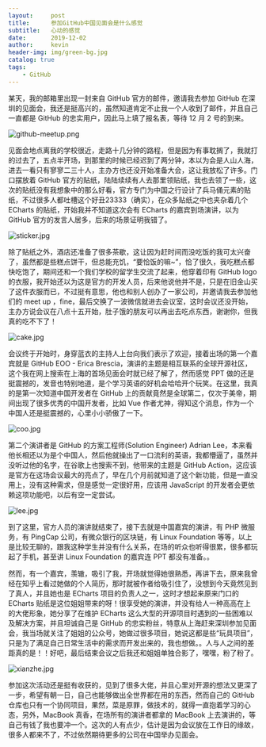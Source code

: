 ```yaml
---
layout:     post
title:      参加GitHub中国见面会是什么感觉
subtitle:   心动的感觉
date:       2019-12-02
author:     kevin
header-img: img/green-bg.jpg
catalog: true
tags:
    - GitHub
---
```








某天，我的邮箱里出现一封来自 GitHub 官方的邮件，邀请我去参加 GitHub 在深圳的见面会，我还是挺高兴的，虽然知道肯定不止我一个人收到了邮件，并且自己一直都是 GitHub 的忠实用户，因此马上填了报名表，等待 12 月 2 号的到来。



![github-meetup.png](https://i.loli.net/2019/12/07/B3KArSMgnaRNXql.png)



见面会地点离我的学校很近，走路十几分钟的路程，但是因为有事耽搁了，我就打的过去了，五点半开场，到那里的时候已经迟到了两分钟，本以为会是人山人海，进去一看只有寥寥二三十人，主办方也还没开始准备大会，这让我放松了许多。门口摆放着 GitHub 官方的贴纸，陆陆续续有人去那里领贴纸，我也去领了一些，这次的贴纸没有我想象中的那么好看，官方专门为中国之行设计了兵马俑元素的贴纸，不过很多人都吐槽这个好丑23333（确实），在众多贴纸之中也夹杂着几个 ECharts 的贴纸，开始我并不知道这次会有 ECharts 的嘉宾到场演讲，以为 GitHub 官方的发言人居多，后来的场景证明我错了。



![sticker.jpg](https://i.loli.net/2019/12/07/mCPNkFzY7xS6s8H.jpg)



除了贴纸之外，酒店还准备了很多茶歇，这让因为赶时间而没吃饭的我可太兴奋了，虽然都是些糕点饼干，但总能充饥，“要恰饭的嘛~”，恰了很久，我吃糕点都快吃饱了，期间还和一个我们学校的留学生交流了起来，他穿着印有 GitHub logo 的衣服，我开始还以为这是官方的开发人员，后来他说他并不是，只是在旧金山买了这件衣服而已，不过挺有意思，他也和别人创办了一家公司，并邀请我去参加他们的 meet up ，fine，最后交换了一波微信就进去会议室，这时会议还没开始，主办方说会议在八点十五开始，肚子饿的朋友可以再出去吃点东西，谢谢你，但我真的吃不下了！



![cake.jpg](https://i.loli.net/2019/12/07/PCvnmsZUchuXTKj.jpg)



会议终于开始时，身穿蓝衣的主持人上台向我们表示了欢迎，接着出场的第一个嘉宾就是 GitHub EOO - Erica Brescia，演讲的主题是相互联系的全球开源社区，这个我在网上搜索在上海的首场见面会时就已经了解了，然而感觉 PPT 做的还是挺震撼的，发音也特别地道，是个学习英语的好机会哈哈开个玩笑。在这里，我真的是第一次知道中国开发者在 GitHub 上的贡献竟然是全球第二，仅次于美帝，期间出现了很多优秀的中国开发者，比如 Vue 作者尤神，得知这个消息，作为一个中国人还是挺震撼的，心里小小骄傲了一下。



![coo.jpg](https://i.loli.net/2019/12/07/MDioYvaRNf27Zx1.jpg)



第二个演讲者是 GitHub 的方案工程师(Solution Engineer) Adrian Lee，本来看他长相还以为是个中国人，然后他就操出了一口流利的英语，我都懵逼了，虽然并没听过他的名字，在谷歌上也搜索不到，他带来的主题是 GitHub Action，这应该是官方在这场会议最大的亮点了，早在几个月前就知道了这个新功能，但是一直没用上，没有这种需求，但是感觉一定很好用，应该用 JavaScript 的开发者会更依赖这项功能吧，以后有空一定尝试。



![lee.jpg](https://i.loli.net/2019/12/07/qN2YnSDlFzbr9wm.jpg)



到了这里，官方人员的演讲就结束了，接下去就是中国嘉宾的演讲，有 PHP 微服务，有 PingCap 公司，有微众银行的区块链，有 Linux Foundation 等等，以上是比较无聊的，跟我这种学生并没有什么关系，在场的听众也听得很累，很多都玩起了手机，甚至讲 Linux Foundation 的嘉宾连 PPT 都没有准备。。



然而，有一个嘉宾，羡辙，吸引了我，开场就觉得她很熟悉，再讲下去，原来我曾经在知乎上看过她做的个人简历，那时就被作者给吸引住了，没想到今天竟然见到了真人，并且她也是 ECharts 项目的负责人之一，这时才想起来原来门口的 ECharts 贴纸是这位姐姐带来的呀！很享受她的演讲，并没有给人一种高高在上的大佬形象，她分享了在维护 ECharts 这么大型的开源项目时遇到的一些困难以及解决方案，并且坦诚自己是 GitHub 的忠实粉丝，特意从上海赶来深圳参加见面会，我当场就关注了姐姐的公众号，她做过很多项目，她说这都是些“玩具项目”，只是为了满足自己日常生活中的需求而开发出来的，我也想做。。人与人之间的差距真的是！！好吧，最后结束会议之后我还和姐姐单独合影了，嘿嘿，粉了粉了。



![xianzhe.jpg](https://i.loli.net/2019/12/07/dy3XYbIhFuZp5WC.jpg)



参加这次活动还是挺有收获的，见到了很多大佬，并且心里对开源的想法又更深了一步，希望有朝一日，自己也能够做出全世界都在用的东西，然而自己的 GitHub 仓库也只有一个协同项目，果然，菜是原罪，做技术的，就得一直抱着学习的心态，另外，MacBook 真香，在场所有的演讲者都拿的 MacBook 上去演讲的，等自己有钱了我也要冲一个。这次的人有点少，估计是因为会议放在工作日的缘故，很多人都来不了，不过依然期待更多的公司在中国举办见面会。







